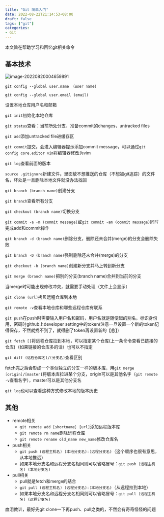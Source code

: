 ```yaml
---
title: "Git 简单入门"
date: 2022-08-22T21:14:53+08:00
draft: false
tags: ["git"]
categories: 
- Git
---
```


本文旨在帮助学习和回忆git相关命令
<!--more-->

## 基本技术

![image-20220820004659891](https://img-blog.csdnimg.cn/fe7554cf09cd482dada374feec7ac3b1.png)

`git config --global user.name （user name)`

`git config --global user.email (email)`

设置本地仓库用户名和邮箱

`git init`初始化本地仓库

`git status`查看：当前所处分支，准备commit的changes，untracked files

`git add`添加untracked file进缓存区

`git commit`提交，会进入编辑器提示添加commit message，可以通过`git config core.editor vim`将编辑器修改为vim

`git log`查看前面的版本

`source .gitignore`新建文件，里面放不想推送的仓库（不想被git追踪）的文件名，坏处是一旦删除本地文件就没办法找回

`git branch (branch name)`创建分支

`git branch`查看所有分支

`git checkout (branch name)`切换分支

`git commit -a -m (commit message)`或`git commit -am (commit message)`同时完成add和commit操作

`git branch -d (branch name)`删除分支，删除还未合并(merge)的分支会删除失败

`git branch -D (branch name)`强制删除还未合并(merge)的分支

`git checkout -b (branch name)`创建新分支并马上转到新分支

`git merge (branch name)`把别的分支(branch name)合并到当前的分支

当merge时可能出现修改冲突，就需要手动处理（文件上会显示）

`git clone (url)`拷贝远程仓库到本地

`git remote -v`查看本地仓库和哪些远程仓库有联系

`git push`在push时需要输入用户名和密码，用户名就是随便起的别名，标识身份用，密码时github上developer setting中的token(注意一旦设置一个新的token记得保存，不然就找不到了，就得删了token再设置新的【悲】)

`git fetch []`将远程仓库拉到本地，可以指定某个仓库(上一条命令查看已链接的仓库)（如果链接的仓库多的话）也可以不指定

`git diff (远程仓库名)/(分支名)`查看区别

fetch完之后会形成一个类似独立的分支一样的版本库，用`git merge [origin]/[master]`将版本库拉进某个分支，origin可以是其他名字（`git remote -v`查看名字），master可以是其他分支名

`git log`也可以查看这种方式修改本地的版本历史

## 其他

+ remote相关
  + `git remote add [shortname] [url]`添加远程版本库
  + `git remote rm name`删除远程仓库
  + `git remote rename old_name new_name`修改仓库名
+ push相关
  + `git push (远程主机名) (本地分支名):(远程分支名)`（这个顺序也很有意思，从本地推远）
  + 如果本地分支名和远程分支名相同则可以省略冒号：`git push (远程主机名) (本地分支名)`
+ pull相关
  + pull就是fetch和merge的结合
  + `git pull (远程主机名) (远程分支名):(本地分支名)`（从远程拉到本地）
  + 如果本地分支名和远程分支名相同则可以省略冒号：`git pull (远程主机名) (远程分支名)`

血泪教训，最好先git clone一下再push、pull之类的，不然会有奇奇怪怪的问题
